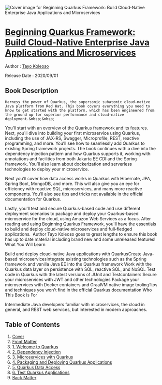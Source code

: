 ![Cover image for Beginning Quarkus Framework: Build Cloud-Native Enterprise Java Applications and Microservices](https://imgdetail.ebookreading.net/cover/cover/20201212/EB9781484260326.jpg)

[Beginning Quarkus Framework: Build Cloud-Native Enterprise Java Applications and Microservices](https://ebookreading.net/view/book/Beginning+Quarkus+Framework%3A+Build+Cloud-Native+Enterprise+Java+Applications+and+Microservices-EB9781484260326_1.html "Beginning Quarkus Framework: Build Cloud-Native Enterprise Java Applications and Microservices")
====================================================================================================================

Author : [Tayo Koleoso](https://ebookreading.net/search/author/Tayo+Koleoso)

Release Date : 2020/09/01

Book Description
-----------------


    
    Harness the power of Quarkus, the supersonic subatomic cloud-native Java platform from Red Hat. This book covers everything you need to know to get started with the platform, which has been engineered from the ground up for superior performance and cloud-native deployment.&nbsp;&nbsp;


You’ll start with an overview of the Quarkus framework and its features. Next, you'll dive into building your first microservice using Quarkus, including the use of JAX-RS, Swagger, Microprofile, REST, reactive programming, and more. You’ll see how to seamlessly add Quarkus to existing Spring framework projects. The book continues with a dive into the dependency injection pattern and how Quarkus supports it, working with annotations and facilities from both Jakarta EE CDI and the Spring framework. You’ll also learn about dockerization and serverless technologies to deploy your microservice.&nbsp;

Next you’ll cover how data access works in Quarkus with Hibernate, JPA, Spring Boot, MongoDB, and more. This will also give you an eye for efficiency with reactive SQL, microservices, and many more reactive components.&nbsp;You’ll also see tips and tricks not available in the official documentation for Quarkus.&nbsp;

Lastly, you'll test and secure Quarkus-based code and use different deployment scenarios to package and deploy your Quarkus-based microservice for the cloud, using Amazon Web Services as a focus. After reading and using Beginning Quarkus Framework, you'll have the essentials to build and deploy cloud-native microservices and full-fledged applications.&nbsp;
Author Tayo Koleoso goes to great lengths to ensure this book has up to date material including brand new and some unreleased features!
What You Will Learn

Build and deploy      cloud-native Java applications with QuarkusCreate Java-based      microservicesIntegrate existing      technologies such as the Spring framework and vanilla Java EE into the      Quarkus framework  Work with the Quarkus data      layer on persistence with SQL, reactive SQL, and NoSQL  Test code in Quarkus with      the latest versions of JUnit and Testcontainers Secure your microservices      with JWT and other technologies Package your microservices      with Docker containers and GraalVM native image toolingTips and techniques you won't find in the official Quarkus documentation  Who This Book Is For

Intermediate Java developers familiar with microservices, the cloud in general, and REST web services, but interested in modern approaches.

  
  

Table of Contents
-----------------

1. [Cover](https://ebookreading.net/view/book/Beginning+Quarkus+Framework%3A+Build+Cloud-Native+Enterprise+Java+Applications+and+Microservices-EB9781484260326_1.html)
1. [Front Matter](https://ebookreading.net/view/book/Beginning+Quarkus+Framework%3A+Build+Cloud-Native+Enterprise+Java+Applications+and+Microservices-EB9781484260326_2.html)
1. [1.&nbsp;Welcome to Quarkus](https://ebookreading.net/view/book/Beginning+Quarkus+Framework%3A+Build+Cloud-Native+Enterprise+Java+Applications+and+Microservices-EB9781484260326_3.html)
1. [2.&nbsp;Dependency Injection](https://ebookreading.net/view/book/Beginning+Quarkus+Framework%3A+Build+Cloud-Native+Enterprise+Java+Applications+and+Microservices-EB9781484260326_4.html)
1. [3.&nbsp;Microservices with Quarkus](https://ebookreading.net/view/book/Beginning+Quarkus+Framework%3A+Build+Cloud-Native+Enterprise+Java+Applications+and+Microservices-EB9781484260326_5.html)
1. [4.&nbsp;Packaging and Deploying Quarkus Applications](https://ebookreading.net/view/book/Beginning+Quarkus+Framework%3A+Build+Cloud-Native+Enterprise+Java+Applications+and+Microservices-EB9781484260326_6.html)
1. [5.&nbsp;Quarkus Data Access](https://ebookreading.net/view/book/Beginning+Quarkus+Framework%3A+Build+Cloud-Native+Enterprise+Java+Applications+and+Microservices-EB9781484260326_7.html)
1. [6.&nbsp;Test Quarkus Applications](https://ebookreading.net/view/book/Beginning+Quarkus+Framework%3A+Build+Cloud-Native+Enterprise+Java+Applications+and+Microservices-EB9781484260326_8.html)
1. [Back Matter](https://ebookreading.net/view/book/Beginning+Quarkus+Framework%3A+Build+Cloud-Native+Enterprise+Java+Applications+and+Microservices-EB9781484260326_9.html)
